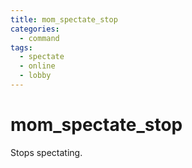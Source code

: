 ```yaml
---
title: mom_spectate_stop
categories:
  - command
tags:
  - spectate
  - online
  - lobby
---
```


# mom_spectate_stop

Stops spectating.
